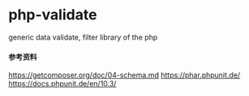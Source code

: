 # php-validate
generic data validate, filter library of the php

#### 参考资料
https://getcomposer.org/doc/04-schema.md
https://phar.phpunit.de/
https://docs.phpunit.de/en/10.3/
